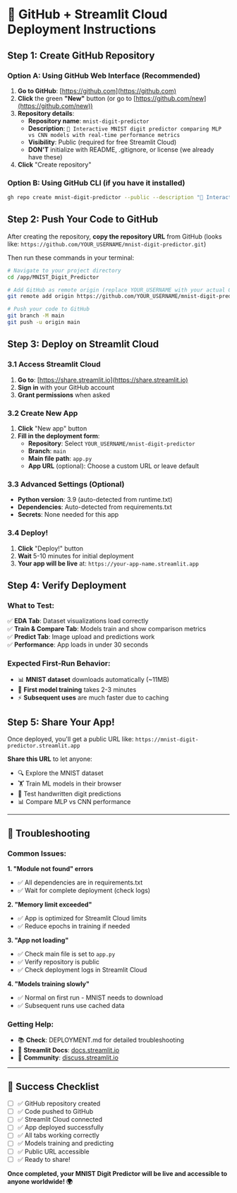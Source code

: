 # 🚀 GitHub + Streamlit Cloud Deployment Instructions

## Step 1: Create GitHub Repository

### Option A: Using GitHub Web Interface (Recommended)
1. **Go to GitHub**: [https://github.com](https://github.com)
2. **Click** the green **"New"** button (or go to [https://github.com/new](https://github.com/new))
3. **Repository details**:
   - **Repository name**: `mnist-digit-predictor`
   - **Description**: `🔢 Interactive MNIST digit predictor comparing MLP vs CNN models with real-time performance metrics`
   - **Visibility**: Public (required for free Streamlit Cloud)
   - **DON'T** initialize with README, .gitignore, or license (we already have these)
4. **Click** "Create repository"

### Option B: Using GitHub CLI (if you have it installed)
```bash
gh repo create mnist-digit-predictor --public --description "🔢 Interactive MNIST digit predictor comparing MLP vs CNN models"
```

## Step 2: Push Your Code to GitHub

After creating the repository, **copy the repository URL** from GitHub (looks like: `https://github.com/YOUR_USERNAME/mnist-digit-predictor.git`)

Then run these commands in your terminal:

```bash
# Navigate to your project directory
cd /app/MNIST_Digit_Predictor

# Add GitHub as remote origin (replace YOUR_USERNAME with your actual GitHub username)
git remote add origin https://github.com/YOUR_USERNAME/mnist-digit-predictor.git

# Push your code to GitHub
git branch -M main
git push -u origin main
```

## Step 3: Deploy on Streamlit Cloud

### 3.1 Access Streamlit Cloud
1. **Go to**: [https://share.streamlit.io](https://share.streamlit.io)
2. **Sign in** with your GitHub account
3. **Grant permissions** when asked

### 3.2 Create New App
1. **Click** "New app" button
2. **Fill in the deployment form**:
   - **Repository**: Select `YOUR_USERNAME/mnist-digit-predictor`
   - **Branch**: `main`
   - **Main file path**: `app.py`
   - **App URL** (optional): Choose a custom URL or leave default

### 3.3 Advanced Settings (Optional)
- **Python version**: 3.9 (auto-detected from runtime.txt)
- **Dependencies**: Auto-detected from requirements.txt
- **Secrets**: None needed for this app

### 3.4 Deploy!
1. **Click** "Deploy!" button
2. **Wait** 5-10 minutes for initial deployment
3. **Your app will be live** at: `https://your-app-name.streamlit.app`

## Step 4: Verify Deployment

### What to Test:
✅ **EDA Tab**: Dataset visualizations load correctly  
✅ **Train & Compare Tab**: Models train and show comparison metrics  
✅ **Predict Tab**: Image upload and predictions work  
✅ **Performance**: App loads in under 30 seconds  

### Expected First-Run Behavior:
- 📊 **MNIST dataset** downloads automatically (~11MB)
- 🧠 **First model training** takes 2-3 minutes
- ⚡ **Subsequent uses** are much faster due to caching

## Step 5: Share Your App!

Once deployed, you'll get a public URL like:
`https://mnist-digit-predictor.streamlit.app`

**Share this URL** to let anyone:
- 🔍 Explore the MNIST dataset
- 🏋️ Train ML models in their browser
- 🎯 Test handwritten digit predictions
- 📊 Compare MLP vs CNN performance

---

## 🚨 Troubleshooting

### Common Issues:

**1. "Module not found" errors**
- ✅ All dependencies are in requirements.txt
- ✅ Wait for complete deployment (check logs)

**2. "Memory limit exceeded"**
- ✅ App is optimized for Streamlit Cloud limits
- ✅ Reduce epochs in training if needed

**3. "App not loading"**
- ✅ Check main file is set to `app.py`
- ✅ Verify repository is public
- ✅ Check deployment logs in Streamlit Cloud

**4. "Models training slowly"**
- ✅ Normal on first run - MNIST needs to download
- ✅ Subsequent runs use cached data

### Getting Help:
- 📚 **Check**: DEPLOYMENT.md for detailed troubleshooting
- 🔧 **Streamlit Docs**: [docs.streamlit.io](https://docs.streamlit.io)
- 💬 **Community**: [discuss.streamlit.io](https://discuss.streamlit.io)

---

## 🎉 Success Checklist

- [ ] ✅ GitHub repository created
- [ ] ✅ Code pushed to GitHub  
- [ ] ✅ Streamlit Cloud connected
- [ ] ✅ App deployed successfully
- [ ] ✅ All tabs working correctly
- [ ] ✅ Models training and predicting
- [ ] ✅ Public URL accessible
- [ ] ✅ Ready to share!

**Once completed, your MNIST Digit Predictor will be live and accessible to anyone worldwide! 🌍**
